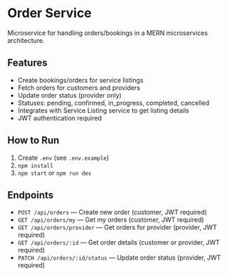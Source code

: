 # Order Service

Microservice for handling orders/bookings in a MERN microservices architecture.

## Features
- Create bookings/orders for service listings
- Fetch orders for customers and providers
- Update order status (provider only)
- Statuses: pending, confirmed, in_progress, completed, cancelled
- Integrates with Service Listing service to get listing details
- JWT authentication required

## How to Run

1. Create `.env` (see `.env.example`)
2. `npm install`
3. `npm start` or `npm run dev`

## Endpoints

- `POST /api/orders` — Create new order (customer, JWT required)
- `GET /api/orders/my` — Get my orders (customer, JWT required)
- `GET /api/orders/provider` — Get orders for provider (provider, JWT required)
- `GET /api/orders/:id` — Get order details (customer or provider, JWT required)
- `PATCH /api/orders/:id/status` — Update order status (provider, JWT required)